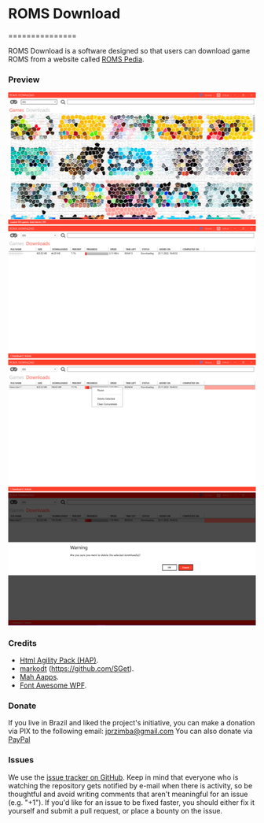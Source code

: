 # ROMS Download
===============

 ROMS Download is a software designed so that users can download game ROMS from a website called [ROMS Pedia](https://www.romspedia.com).

### Preview
![Game List](images/01.png)
![Download List](images/02.png)
![Download Menu](images/03.png)
![Cancel Download Confirmation](images/04.png)

### Credits
- [Html Agility Pack (HAP)](https://html-agility-pack.net/).
- [markodt](https://github.com/markodt) (https://github.com/SGet).
- [Mah Aapps](https://mahapps.com/).
- [Font Awesome WPF](https://github.com/charri/Font-Awesome-WPF).

### Donate

If you live in Brazil and liked the project's initiative, you can make a donation via PIX to the following email: jprzimba@gmail.com
You can also donate via [PayPal](https://www.paypal.com/donate/?business=XKPHGJJSTE2RQ&no_recurring=0&currency_code=BRL)

### Issues

We use the [issue tracker on GitHub](https://github.com/tryller/romsdownload/issues). Keep in mind that everyone who is watching the repository gets notified by e-mail when there is activity, so be thoughtful and avoid writing comments that aren't meaningful for an issue (e.g. "+1"). If you'd like for an issue to be fixed faster, you should either fix it yourself and submit a pull request, or place a bounty on the issue.
